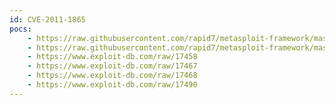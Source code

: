 ```yaml
---
id: CVE-2011-1865
pocs:
    - https://raw.githubusercontent.com/rapid7/metasploit-framework/master/modules/exploits/windows/misc/hp_omniinet_3.rb
    - https://raw.githubusercontent.com/rapid7/metasploit-framework/master/modules/exploits/windows/misc/hp_omniinet_4.rb
    - https://www.exploit-db.com/raw/17458
    - https://www.exploit-db.com/raw/17467
    - https://www.exploit-db.com/raw/17468
    - https://www.exploit-db.com/raw/17490
---
```

